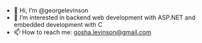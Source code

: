 - 👋 Hi, I’m @georgelevinson
- 👀 I’m interested in backend web development with ASP.NET and embedded development with C
- 📫 How to reach me: gosha.levinson@gmail.com

<!---
georgelevinson/georgelevinson is a ✨ special ✨ repository because its `README.md` (this file) appears on your GitHub profile.
You can click the Preview link to take a look at your changes.
--->
